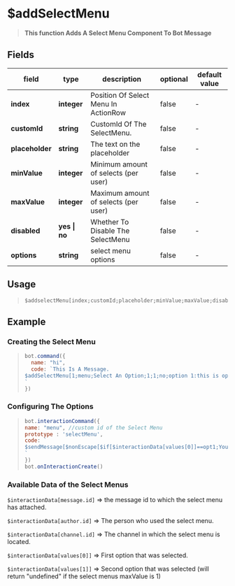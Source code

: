 # $addSelectMenu
> **This function Adds A Select Menu Component To Bot Message**
## Fields
|field|type|description|optional|default value|
|-----|----|-----------|--------|-------------|
|**index**|**integer**|Position Of Select Menu In ActionRow|false|-|
|**customId**|**string**|CustomId Of The SelectMenu.|false|-|
|**placeholder**|**string**|The text on the placeholder|false|-|
|**minValue**|**integer**|Minimum amount of selects (per user)|false|-|
|**maxValue**|**integer**|Maximum amount of selects (per user)|false|-|
|**disabled**|**yes \| no**|Whether To Disable The SelectMenu|false|-|
|**options**|**string**|select menu options|false|-|
## Usage
> ```
> $addselectMenu[index;customId;placeholder;minValue;maxValue;disabled;name:description:value:default:emoji;...]
>```
## Example
### Creating the Select Menu
>```javascript
>bot.command({
>   name: "hi",
>   code: `This Is A Message.
>$addSelectMenu[1;menu;Select An Option;1;1;no;option 1:this is option 1:opt1;option 2:this is option 2:opt2]
>`
>})
>```
### Configuring The Options
>```javascript
>bot.interactionCommand({
>name: "menu", //custom id of the Select Menu
>prototype : 'selectMenu',
>code: `
>$sendMessage[$nonEscape[$if[$interactionData[values[0]]==opt1;You selected Option 1;You selected option 2]];no]
>`
>})
>bot.onInteractionCreate()
>```
### Available Data of the Select Menus

`$interactionData[message.id]` => the message id to which the select menu has attached.

`$interactionData[author.id]` => The person who used the select menu.

`$interactionData[channel.id]` => The channel in which the select menu is located.

`$interactionData[values[0]]` => First option that was selected.

`$interactionData[values[1]]` => Second option that was selected (will return "undefined" if the select menus maxValue is 1)
